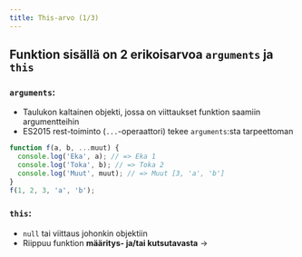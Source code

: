 ```yaml
---
title: This-arvo (1/3)
---
```


## Funktion sisällä on 2 erikoisarvoa `arguments` ja `this`

### `arguments`:
* Taulukon kaltainen objekti, jossa on viittaukset funktion saamiin argumentteihin
* ES2015 rest-toiminto (`...`-operaattori) tekee `arguments`:sta tarpeettoman
```js
function f(a, b, ...muut) {
  console.log('Eka', a); // => Eka 1
  console.log('Toka', b); // => Toka 2
  console.log('Muut', muut); // => Muut [3, 'a', 'b']
}
f(1, 2, 3, 'a', 'b');
```

### `this`:
* `null` tai viittaus johonkin objektiin
* Riippuu funktion **määritys- ja/tai kutsutavasta** →
